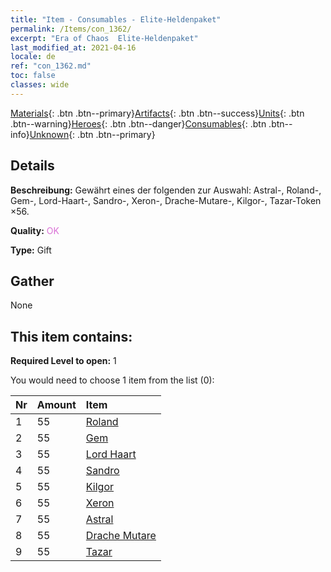 ```yaml
---
title: "Item - Consumables - Elite-Heldenpaket"
permalink: /Items/con_1362/
excerpt: "Era of Chaos  Elite-Heldenpaket"
last_modified_at: 2021-04-16
locale: de
ref: "con_1362.md"
toc: false
classes: wide
---
```

 [Materials](/de/Items/){: .btn .btn--primary}[Artifacts](/de/Items/Artifacts/){: .btn .btn--success}[Units](/de/Items/Units/){: .btn .btn--warning}[Heroes](/de/Items/Heroes/){: .btn .btn--danger}[Consumables](/de/Items/Consumables/){: .btn .btn--info}[Unknown](/de/Items/Unknown/){: .btn .btn--primary}

## Details
 **Beschreibung:** Gewährt eines der folgenden zur Auswahl: Astral-, Roland-, Gem-, Lord-Haart-, Sandro-, Xeron-, Drache-Mutare-, Kilgor-, Tazar-Token ×56.

 **Quality:** <span style="color: #DA70D6">OK</span>

 **Type:** Gift

## Gather

  None

## This item contains:

 **Required Level to open:** 1

 You would need to choose 1 item from the list (0):

  | Nr | Amount |     Item    |
  |:---|:-------|:------------|
  | 1 | 55 | [Roland](/de/Items/her_362/) |  | 
  | 2 | 55 | [Gem](/de/Items/her_369/) |  | 
  | 3 | 55 | [Lord Haart](/de/Items/her_370/) |  | 
  | 4 | 55 | [Sandro](/de/Items/her_371/) |  | 
  | 5 | 55 | [Kilgor](/de/Items/her_374/) |  | 
  | 6 | 55 | [Xeron](/de/Items/her_383/) |  | 
  | 7 | 55 | [Astral](/de/Items/her_388/) |  | 
  | 8 | 55 | [Drache Mutare](/de/Items/her_390/) |  | 
  | 9 | 55 | [Tazar](/de/Items/her_393/) |  | 
